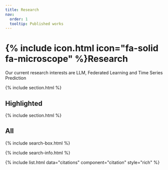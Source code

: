 ```yaml
---
title: Research
nav:
  order: 1
  tooltip: Published works
---
```


# {% include icon.html icon="fa-solid fa-microscope" %}Research

Our current research interests are LLM, Federated Learning and Time Series Prediction

{% include section.html %}

## Highlighted

<!-- {% include highlight.html lookup="Federated PCA on Grassmann Manifold for IoT Anomaly Detection" style="rich" %} -->

{% include section.html %}

## All

{% include search-box.html %}

{% include search-info.html %}

{% include list.html data="citations" component="citation" style="rich" %}
